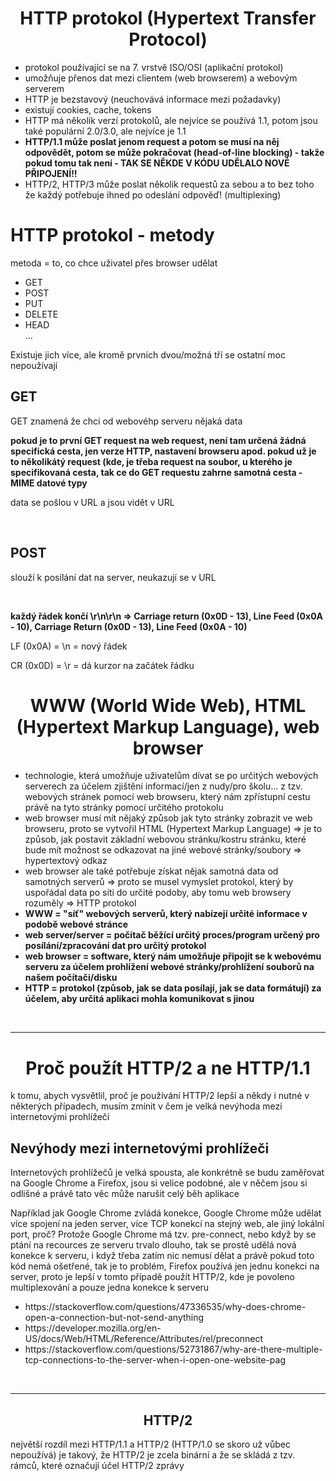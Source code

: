 <h1 align="center">HTTP protokol (Hypertext Transfer Protocol)</h1>
<ul>
  <li>protokol používající se na 7. vrstvě ISO/OSI (aplikační protokol)</li>
  <li>umožňuje přenos dat mezi clientem (web browserem) a webovým serverem</li>
  <li>HTTP je bezstavový (neuchovává informace mezi požadavky)</li>
  <li>existují cookies, cache, tokens</li>
  <li>HTTP má několik verzí protokolů, ale nejvíce se používá 1.1, potom jsou také populární 2.0/3.0, ale nejvíce je 1.1</li>
  <li><strong>HTTP/1.1 může poslat jenom request a potom se musí na něj odpovědět, potom se může pokračovat (head-of-line blocking) - takže pokud tomu tak není - TAK SE NĚKDE V KÓDU UDĚLALO NOVÉ PŘIPOJENÍ!!</strong></li>
  <li>HTTP/2, HTTP/3 může poslat několik requestů za sebou a to bez toho že každý potřebuje ihned po odeslání odpověď! (multiplexing)</li>
</ul>

<h1>HTTP protokol - metody</h1>
<p>metoda = to, co chce uživatel přes browser udělat</p>
<ul>
  <li>GET</li>
  <li>POST</li>
  <li>PUT</li>
  <li>DELETE</li>
  <li>HEAD</li>
  ...
</ul>
  <p>Existuje jich více, ale kromě prvních dvou/možná tří se ostatní moc nepoužívají</p>

<h2>GET</h2>
<p>GET znamená že chci od webovéhp serveru nějaká data</p>
<p><strong>pokud je to první GET request na web request, není tam určená žádná specifická cesta, jen verze HTTP, nastavení browseru apod. pokud už je to několikátý request (kde, je třeba request na soubor, u kterého je specifikovaná cesta, tak ce do GET requestu zahrne samotná cesta - MIME datové typy</strong></p>
<p>data se pošlou v URL a jsou vidět v URL</p>
<br>
<h2>POST</h2>
<p>slouží k posílání dat na server, neukazují se v URL</p>
<br>
<p><strong>každý řádek končí \r\n\r\n => Carriage return (0x0D - 13), Line Feed (0x0A - 10), Carriage Return (0x0D - 13), Line Feed (0x0A - 10)</strong></p>
<p>LF (0x0A) = \n = nový řádek</p>
<p>CR (0x0D) = \r = dá kurzor na začátek řádku</p>
<h1 align="center">WWW (World Wide Web), HTML (Hypertext Markup Language), web browser</h1>
<ul>
  <li>technologie, která umožňuje uživatelům dívat se po určitých webových serverech za účelem zjištění informací/jen z nudy/pro školu... z tzv. webových stránek pomocí web browseru, který nám zpřístupní cestu právě na tyto stránky pomocí určitého protokolu</li>
  <li>web browser musí mít nějaký způsob jak tyto stránky zobrazit ve web browseru, proto se vytvořil HTML (Hypertext Markup Language) => je to způsob, jak postavit základní webovou stránku/kostru stránku, které bude mít možnost se odkazovat na jiné webové stránky/soubory => hypertextový odkaz</li>
  <li>web browser ale také potřebuje získat nějak samotná data od samotných serverů => proto se musel vymyslet protokol, který by uspořádal data po síti do určité podoby, aby tomu web browsery rozuměly => HTTP protokol</li>
  <strong><li>WWW = "síť" webových serverů, který nabízejí určité informace v podobě webové stránce</li>
  <li>web server/server = počítač běžící určitý proces/program určený pro posílání/zpracování dat pro určitý protokol</li>
  <li>web browser = software, který nám umožňuje připojit se k webovému serveru za účelem prohlížení webové stránky/prohlížení souborů na našem počítači/disku</li>
  <li>HTTP = protokol (způsob, jak se data posílají, jak se data formátují) za účelem, aby určitá aplikaci mohla komunikovat s jinou</li></strong>
</ul>
<br>
<hr>
<h1 align="center">Proč použít HTTP/2 a ne HTTP/1.1</h1>
<p>k tomu, abych vysvětlil, proč je používání HTTP/2 lepší a někdy i nutné v některých případech, musím zmínit v čem je velká nevýhoda mezi internetovými prohlížeči</p>
<h2>Nevýhody mezi internetovými prohlížeči</h2>
<p>Internetových prohlížečů je velká spousta, ale konkrétně se budu zaměřovat na Google Chrome a Firefox, jsou si velice podobné, ale v něčem jsou si odlišné a právě tato věc může narušit celý běh aplikace</p>
<p>Například jak Google Chrome zvládá konekce, Google Chrome může udělat více spojení na jeden server, více TCP konekcí na stejný web, ale jiný lokální port, proč? Protože Google Chrome má tzv. pre-connect, nebo když by se ptání na recources ze serveru trvalo dlouho, tak se prostě udělá nová konekce k serveru, i když třeba zatím nic nemusí dělat a právě pokud toto kód nemá ošetřené, tak je to problém, Firefox používá jen jednu konekci na server, proto je lepší v tomto případě použít HTTP/2, kde je povoleno multiplexování a pouze jedna konekce k serveru </p>
<ul>
  <li>https://stackoverflow.com/questions/47336535/why-does-chrome-open-a-connection-but-not-send-anything</li>
  <li>https://developer.mozilla.org/en-US/docs/Web/HTML/Reference/Attributes/rel/preconnect</li>
  <li>https://stackoverflow.com/questions/52731867/why-are-there-multiple-tcp-connections-to-the-server-when-i-open-one-website-pag</li>
</ul>
<br>
<hr>
<h2 align="center">HTTP/2</h2>
<p>největší rozdíl mezi HTTP/1.1 a HTTP/2 (HTTP/1.0 se skoro už vůbec nepoužívá) je takový, že HTTP/2 je zcela binární a že se skládá z tzv. rámců, které označují účel HTTP/2 zprávy</p>

